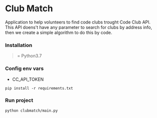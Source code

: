 Club Match
=================


Application to help volunteers to find code clubs trought Code Club API.
This API doens't have any parameter to search for clubs by address info, then we create a simple algorithm to do this by code.


### Installation

>= Python3.7


### Config env vars

- CC_API_TOKEN


```
pip install -r requirements.txt
```

### Run project

```
python clubmatch/main.py
```